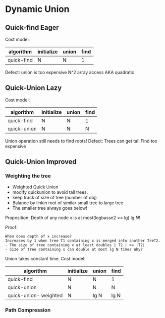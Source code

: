 # Dynamic Union

## Quick-find Eager

Cost model:

| algorithm | initialize | union | find |
|-----------|------------|-------|------|
|quick-find| N          | N     | 1    |

Defect: union is too expensive N^2 array access AKA quadratic

## Quick-Union Lazy

Cost model:

| algorithm   | initialize | union | find |
|-------------|------------|-------|------|
| quick-find  | N          | N     | 1    |
| quick-union | N          | N     | N    |

Union operation still needs to find roots!
Defect: Trees can get tall
Find too expensive

## Quick-Union Improved

### Weighting the tree
-    Weighted Quick Union
- modify quickunion to avoid tall trees.
- keep track of size of tree (number of obj)
- Balance by linkin root of similar small tree to large tree
- The smaller tree always goes below!

Proposition: Depth of any node _x_ is at most(logbasse2 == lg) lg _N_!

Proof:

    When does depth of x increase?
    Increases by 1 when tree T1 containing x is merged into another TreT2.
    - The size of tree containing x at least doubles | T2 | >= |T2|
    - Size of tree containing x can double at most lg N times Why?


Union takes constant time.
Cost model:

| algorithm             | initialize | union | find |
|-----------------------|------------|-------|------|
| quick-find            | N          | N     | 1    |
| quick-union           | N          | N     | N    |
| quick-union- weighted | N          | lg N  | lg N |

### Path Compression

